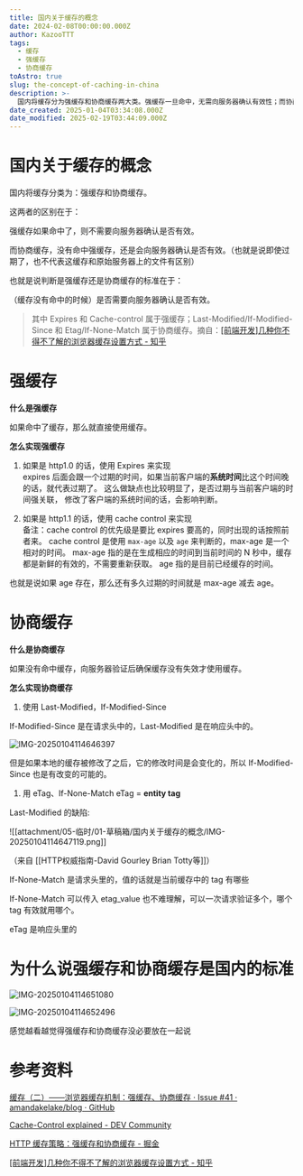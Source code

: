 ```yaml
---
title: 国内关于缓存的概念
date: 2024-02-08T00:00:00.000Z
author: KazooTTT
tags:
  - 缓存
  - 强缓存
  - 协商缓存
toAstro: true
slug: the-concept-of-caching-in-china
description: >-
  国内将缓存分为强缓存和协商缓存两大类。强缓存一旦命中，无需向服务器确认有效性；而协商缓存则是在强缓存未命中时，向服务器验证缓存的有效性。强缓存通过Expires（HTTP1.0）和Cache-Control（HTTP1.1）实现，后者优先级更高。协商缓存则通过Last-Modified/If-Modified-Since和Etag/If-None-Match实现，后者更为精确，能处理文件内容未变但修改时间变化的情况。这两种缓存机制是国内常见的缓存处理方式，有助于提高网页加载速度和减少服务器负载。
date_created: 2025-01-04T03:34:08.000Z
date_modified: 2025-02-19T03:44:09.000Z
---
```


# 国内关于缓存的概念

国内将缓存分类为：强缓存和协商缓存。

这两者的区别在于：

强缓存如果命中了，则不需要向服务器确认是否有效。

而协商缓存，没有命中强缓存，还是会向服务器确认是否有效。（也就是说即使过期了，也不代表这缓存和原始服务器上的文件有区别）

也就是说判断是强缓存还是协商缓存的标准在于：

（缓存没有命中的时候）是否需要向服务器确认是否有效。

> 其中 Expires 和 Cache-control 属于强缓存；Last-Modified/If-Modified-Since 和 Etag/If-None-Match 属于协商缓存。摘自：[\[前端开发\]几种你不得不了解的浏览器缓存设置方式 - 知乎](<https://zhuanlan.zhihu.com/p/36882594>)

# 强缓存

**什么是强缓存**

如果命中了缓存，那么就直接使用缓存。

**怎么实现强缓存**

1. 如果是 http1.0 的话，使用 Expires 来实现  
   expires 后面会跟一个过期的时间，如果当前客户端的**系统时间**比这个时间晚的话，就代表过期了。
   这么做缺点也比较明显了，是否过期与当前客户端的时间强关联，
   修改了客户端的系统时间的话，会影响判断。

2. 如果是 http1.1 的话，使用 cache control 来实现  
   备注：cache control 的优先级是要比 expires 要高的，同时出现的话按照前者来。
   cache control 是使用 `max-age` 以及 `age` 来判断的，max-age 是一个相对的时间。
   max-age 指的是在生成相应的时间到当前时间的 N 秒中，缓存都是新鲜的有效的，不需要重新获取。
   age 指的是目前已经缓存的时间。

也就是说如果 age 存在，那么还有多久过期的时间就是 max-age 减去 age。

# 协商缓存

**什么是协商缓存**

如果没有命中缓存，向服务器验证后确保缓存没有失效才使用缓存。

**怎么实现协商缓存**

1. 使用 Last-Modified，If-Modified-Since

If-Modified-Since 是在请求头中的，Last-Modified 是在响应头中的。

![IMG-20250104114646397](/mdImages/IMG-20250104114646397.png)

但是如果本地的缓存被修改了之后，它的修改时间是会变化的，所以 If-Modified-Since 也是有改变的可能的。

1. 用 eTag、If-None-Match
   eTag = **entity tag**

Last-Modified 的缺陷:

![[attachment/05-临时/01-草稿箱/国内关于缓存的概念/IMG-20250104114647119.png]]

（来自 [[HTTP权威指南-David Gourley  Brian Totty等]]）

If-None-Match 是请求头里的，值的话就是当前缓存中的 tag 有哪些

If-None-Match 可以传入 etag_value 也不难理解，可以一次请求验证多个，哪个 tag 有效就用哪个。

eTag 是响应头里的

# 为什么说强缓存和协商缓存是国内的标准

![IMG-20250104114651080](/mdImages/IMG-20250104114651080.png)

![IMG-20250104114652496](/mdImages/IMG-20250104114652496.png)

感觉越看越觉得强缓存和协商缓存没必要放在一起说

# 参考资料

[缓存（二）——浏览器缓存机制：强缓存、协商缓存 · Issue #41 · amandakelake/blog · GitHub](<https://github.com/amandakelake/blog/issues/41>)

[Cache-Control explained - DEV Community](<https://dev.to/yishai_zehavi/http-caching-explained-part-1-theory-3j4m>)

[HTTP 缓存策略：强缓存和协商缓存 - 掘金](<https://juejin.cn/post/7095206869072871455>)

[\[前端开发\]几种你不得不了解的浏览器缓存设置方式 - 知乎](<https://zhuanlan.zhihu.com/p/36882594>)

